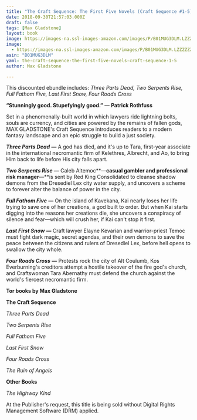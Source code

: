 ```yaml
---
title: "The Craft Sequence: The First Five Novels (Craft Sequence #1-5)"
date: 2018-09-30T21:57:03.000Z
draft: false
tags: [Max Gladstone]
layout: book
image: https://images-na.ssl-images-amazon.com/images/P/B01MUG3DLM.LZZZZZZZ.jpg
image: 
  - https://images-na.ssl-images-amazon.com/images/P/B01MUG3DLM.LZZZZZZZ.jpg
asin: "B01MUG3DLM"
yaml: the-craft-sequence-the-first-five-novels-craft-sequence-1-5
author: Max Gladstone

---
```


This discounted ebundle includes: *Three Parts Dead, Two Serpents Rise, Full Fathom Five, Last First Snow, Four Roads Cross*


**“Stunningly good. Stupefyingly good.”** 
**—**
**Patrick Rothfuss**


Set in a phenomenally-built world in which lawyers ride lightning bolts, souls are currency, and cities are powered by the remains of fallen gods, MAX GLADSTONE's Craft Sequence introduces readers to a modern fantasy landscape and an epic struggle to build a just society.

***Three Parts Dead*** **—** A god has died, and it's up to Tara, first-year associate in the international necromantic firm of Kelethres, Albrecht, and Ao, to bring Him back to life before His city falls apart.

***Two Serpents Rise*** **—** Caleb Altemoc**—**casual gambler and professional risk manager**—**is sent by Red King Consolidated to cleanse shadow demons from the Dresediel Lex city water supply, and uncovers a scheme to forever alter the balance of power in the city.

***Full Fathom Five*** **—** On the island of Kavekana, Kai nearly loses her life trying to save one of her creations, a god built to order. But when Kai starts digging into the reasons her creations die, she uncovers a conspiracy of silence and fear—which will crush her, if Kai can't stop it first.

***Last First Snow*** **—** Craft lawyer Elayne Kevarian and warrior-priest Temoc must fight dark magic, secret agendas, and their own demons to save the peace between the citizens and rulers of Dresediel Lex, before hell opens to swallow the city whole. 

***Four Roads Cross*** **—** Protests rock the city of Alt Coulumb, Kos Everburning's creditors attempt a hostile takeover of the fire god's church, and Craftswoman Tara Abernathy must defend the church against the world's fiercest necromantic firm.

  

**Tor books by Max Gladstone**



**The Craft Sequence**
  
*Three Parts Dead*
  
*Two Serpents Rise*
  
*Full Fathom Five*
  
*Last First Snow*
  
*Four Roads Cross*
  
*The Ruin of Angels*



**Other Books**
  
*The Highway Kind* 


At the Publisher's request, this title is being sold without Digital Rights Management Software (DRM) applied.